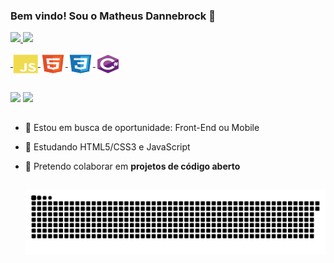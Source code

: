 ### Bem vindo! Sou o Matheus Dannebrock 👋

 <div>
  <a href="https://github.com/Dannebrock">
  <img height="180em" src="https://github-readme-stats.vercel.app/api?username=dannebrock&show_icons=true&theme=nord&include_all_commits=true&count_private=true"/>
  <img height="180em" src="https://github-readme-stats.vercel.app/api/top-langs/?username=dannebrock&layout=compact&langs_count=7&theme=nord"/>
</div>
  
  <div style="display: inline_block"><br>  <img align="center" alt="Rafa-Js" height="30" width="40" src="https://raw.githubusercontent.com/devicons/devicon/master/icons/javascript/javascript-plain.svg">
   <img align="center" alt="Rafa-HTML" height="30" width="40" src="https://raw.githubusercontent.com/devicons/devicon/master/icons/html5/html5-original.svg">
   <img align="center" alt="Rafa-CSS" height="30" width="40" src="https://raw.githubusercontent.com/devicons/devicon/master/icons/css3/css3-original.svg">
   <img align="center" alt="Rafa-Csharp" height="30" width="40" src="https://raw.githubusercontent.com/devicons/devicon/master/icons/csharp/csharp-original.svg">
    </div>
  
  ##
  <div> 
     <a href = "mailto:dannebroock@gmail.com"><img src="https://img.shields.io/badge/Gmail-D14836?style=for-the-badge&logo=gmail&logoColor=white" target="_blank"></a>
  <a href="https://www.linkedin.com/in/matheus-dannebrock-906276153/" target="_blank"><img src="https://img.shields.io/badge/LinkedIn-0077B5?style=for-the-badge&logo=linkedin&logoColor=white" target="_blank"></a> 
  </div>
  
  ##
  
- 🔭 Estou em busca de oportunidade: Front-End ou Mobile
- 🌱 Estudando HTML5/CSS3 e JavaScript
- 👯 Pretendo colaborar em **projetos de código aberto**

  ##
  <div>
    
  ![Snake animation](https://github.com/dannebrock/dannebrock/blob/output/github-contribution-grid-snake.svg)



